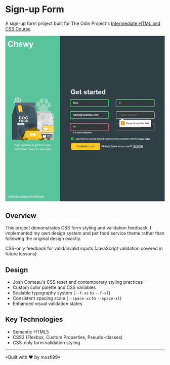 # Sign-up Form

A sign-up form project built for The Odin Project's [Intermediate HTML and CSS Course](https://www.theodinproject.com/lessons/node-path-intermediate-html-and-css-sign-up-form#project-solution).

![alt text](./images/image.png)

## Overview

This project demonstrates CSS form styling and validation feedback. I implemented my own design system and pet food service theme rather than following the original design exactly.

CSS-only feedback for valid/invalid inputs (JavaScript validation covered in future lessons)

## Design

- Josh Comeau's CSS reset and contemporary styling practices
- Custom color palette and CSS variables
- Scalable typography system (`--f-xs` to `--f-xl`)
- Consistent spacing scale (`--space-xs` to `--space-xl`)
- Enhanced visual validation states

## Key Technologies

- Semantic HTML5
- CSS3 (Flexbox, Custom Properties, Pseudo-classes)
- CSS-only form validation styling


---

\*Built with ❤️ by mosfi99\*
